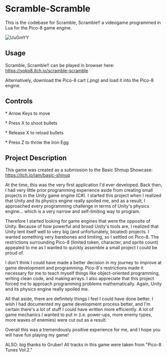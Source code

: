 # Scramble-Scramble
This is the codebase for Scramble, Scramble!! a videogame programmed in Lua for the Pico-8 game engine.

![UuGmYY](https://github.com/yoko-8/Scramble-Scramble/assets/106457612/7fa0fac5-6183-4ed2-8a40-e3ab03925035)

## Usage
Scramble, Scramble!! can be played in browser here: https://yoko8.itch.io/scramble-scramble

Alternatively, download the Pico-8 cart (.png) and load it into the Pico-8 engine.

## Controls
\* Arrow Keys to move

\* Press X to shoot bullets

\* Release X to reload bullets

\* Press Z to throw the Iron Egg

## Project Description
This game was created as a submission to the Basic Shmup Showcase: https://itch.io/jam/basic-shmup

At the time, this was the very first application I'd ever developed. Back then, I had very little prior programming experience aside from creating small projects in the Unity game engine (C#). I started this project when I realized that Unity and its physics engine really spoiled me, and as a result, I approached every programming challenge in terms of Unity's physics engine... which is a very narrow and self-limiting way to program.

Therefore I started looking for game engines that were the opposite of Unity. Because of how powerful and broad Unity's tools are, I realized that Unity lent itself well to very big (and unfortunately, bloated) projects. I wanted something very barebones and limiting, so I settled on Pico-8. The restrictions surrounding Pico-8 (limited token, character, and sprite count) appealed to me as I wanted to quickly assemble a small project I could be proud of.

I don't think I could have made a better decision in my journey to improve at game development and programming. Pico-8's restrictions made it necessary for me to teach myself things like object-oriented programming, writing clean code, and making arrays. I also appreciate that this project forced me to approach programming problems mathematically. Again, Unity and its physics engine really spoiled me.

All that aside, there are definitely things I feel I could have done better. I wish I had documented my game development process better, and I'm certain there's a lot of stuff I could have written more efficiently. A lot of game mechanics I wanted to put in (i.e. power-ups, more enemy types, more waves of enemies) were cut out as a result.

Overall this was a tremendously positive experience for me, and I hope you will have fun playing my game!

ALSO: big thanks to Gruber! All tracks in this game were taken from "Pico-8 Tunes Vol.2."
